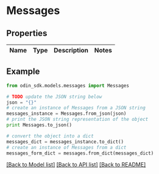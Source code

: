# Messages


## Properties

Name | Type | Description | Notes
------------ | ------------- | ------------- | -------------

## Example

```python
from odin_sdk.models.messages import Messages

# TODO update the JSON string below
json = "{}"
# create an instance of Messages from a JSON string
messages_instance = Messages.from_json(json)
# print the JSON string representation of the object
print Messages.to_json()

# convert the object into a dict
messages_dict = messages_instance.to_dict()
# create an instance of Messages from a dict
messages_form_dict = messages.from_dict(messages_dict)
```
[[Back to Model list]](../README.md#documentation-for-models) [[Back to API list]](../README.md#documentation-for-api-endpoints) [[Back to README]](../README.md)


